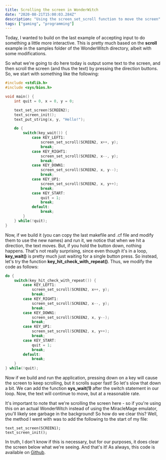 ```yaml
---
title: Scrolling the screen in WonderWitch
date: "2020-08-21T15:00:03.284Z"
description: "Using the screen_set_scroll function to move the screen"
tags: ["gaming", "programming"]
---
```


Today, I wanted to build on the last example of accepting input to do something a little more
interactive.  This is pretty much based on the **scroll** example in the samples folder of the
WonderWitch directory, albeit with some modifications.

So what we're going to do here today is output some text to the screen, and then scroll the
screen (and thus the text) by pressing the direction buttons.  So, we start with something
like the following:

```c
#include <stdlib.h>
#include <sys/bios.h>

void main() {
	int quit = 0, x = 0, y = 0;

	text_set_screen(SCREEN2);
    text_screen_init();
    text_put_string(x, y, "Hello!");

	do {
		switch(key_wait()) {
			case KEY_LEFT1:
				screen_set_scroll(SCREEN2, x++, y);
				break;
			case KEY_RIGHT1:
				screen_set_scroll(SCREEN2, x--, y);
				break;
			case KEY_DOWN1:
				screen_set_scroll(SCREEN2, x, y--);
				break;
			case KEY_UP1:
				screen_set_scroll(SCREEN2, x, y++);
				break;			
			case KEY_START:
				quit = 1;
				break;
			default:
				break;
		}
	} while(!quit);
}
```
Now, if we build it (you can copy the last makefile and .cf file and modify them to use the new names)
and run it, we notice that when we hit a direction, the text moves.  But, if you hold the button down,
nothing happens.  That's not really surprising, since even though it's in a loop, **key_wait()** is pretty
much just waiting for a single button press.  So instead, let's try the function **key\_hit\_check\_with\_repeat()**.
Thus, we modify the code as follows:

```c
do {
	switch(key_hit_check_with_repeat()) {
		case KEY_LEFT1:
			screen_set_scroll(SCREEN2, x++, y);
			break;
		case KEY_RIGHT1:
			screen_set_scroll(SCREEN2, x--, y);
			break;
		case KEY_DOWN1:
			screen_set_scroll(SCREEN2, x, y--);
			break;
		case KEY_UP1:
			screen_set_scroll(SCREEN2, x, y++);
			break;			
		case KEY_START:
			quit = 1;
			break;
		default:
			break;
	}
} while(!quit);
```

Now if we build and run the application, pressing down on a key will cause the screen to keep scrolling,
but it scrolls super fast!  So let's slow that down a bit.  We can add the function **sys_wait(1)** after
the switch statement in our loop.  Now, the text will continue to move, but at a reasonable rate.

It's important to note that we're scrolling the screen here - so if you're using this on an actual WonderWitch
instead of using the MiracleMage emulator, you'll likely see garbage in the background!  So how do we clear
this?  Well, the method I went with was to add the following to the start of my file:

```
text_set_screen(SCREEN1);
text_screen_init();
```

In truth, I don't know if this is necessary, but for our purposes, it does clear the screen below what
we're seeing.  And that's it!  As always, this code is available on [Github](https://github.com/dwalizer/wonderwitch/tree/master/scroll_screen).